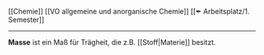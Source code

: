 [[Chemie]] [[VO allgemeine und anorganische Chemie]] [[✒ Arbeitsplatz/1. Semester]]

---

**Masse** ist ein Maß für Trägheit, die z.B. [[Stoff|Materie]] besitzt.